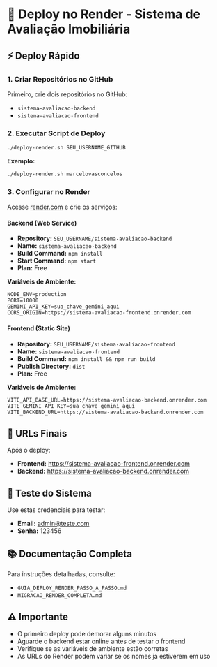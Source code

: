 # 🚀 Deploy no Render - Sistema de Avaliação Imobiliária

## ⚡ Deploy Rápido

### 1. Criar Repositórios no GitHub

Primeiro, crie dois repositórios no GitHub:
- `sistema-avaliacao-backend`
- `sistema-avaliacao-frontend`

### 2. Executar Script de Deploy

```bash
./deploy-render.sh SEU_USERNAME_GITHUB
```

**Exemplo:**
```bash
./deploy-render.sh marcelovasconcelos
```

### 3. Configurar no Render

Acesse [render.com](https://render.com) e crie os serviços:

#### Backend (Web Service)
- **Repository:** `SEU_USERNAME/sistema-avaliacao-backend`
- **Name:** `sistema-avaliacao-backend`
- **Build Command:** `npm install`
- **Start Command:** `npm start`
- **Plan:** Free

**Variáveis de Ambiente:**
```
NODE_ENV=production
PORT=10000
GEMINI_API_KEY=sua_chave_gemini_aqui
CORS_ORIGIN=https://sistema-avaliacao-frontend.onrender.com
```

#### Frontend (Static Site)
- **Repository:** `SEU_USERNAME/sistema-avaliacao-frontend`
- **Name:** `sistema-avaliacao-frontend`
- **Build Command:** `npm install && npm run build`
- **Publish Directory:** `dist`
- **Plan:** Free

**Variáveis de Ambiente:**
```
VITE_API_BASE_URL=https://sistema-avaliacao-backend.onrender.com
VITE_GEMINI_API_KEY=sua_chave_gemini_aqui
VITE_BACKEND_URL=https://sistema-avaliacao-backend.onrender.com
```

## 🔗 URLs Finais

Após o deploy:
- **Frontend:** https://sistema-avaliacao-frontend.onrender.com
- **Backend:** https://sistema-avaliacao-backend.onrender.com

## 🧪 Teste do Sistema

Use estas credenciais para testar:
- **Email:** admin@teste.com
- **Senha:** 123456

## 📚 Documentação Completa

Para instruções detalhadas, consulte:
- `GUIA_DEPLOY_RENDER_PASSO_A_PASSO.md`
- `MIGRACAO_RENDER_COMPLETA.md`

## ⚠️ Importante

- O primeiro deploy pode demorar alguns minutos
- Aguarde o backend estar online antes de testar o frontend
- Verifique se as variáveis de ambiente estão corretas
- As URLs do Render podem variar se os nomes já estiverem em uso